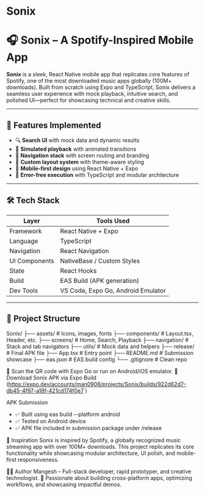 # Sonix
# 🎧 Sonix – A Spotify-Inspired Mobile App

**Sonix** is a sleek, React Native mobile app that replicates core features of Spotify, one of the most downloaded music apps globally (100M+ downloads). Built from scratch using Expo and TypeScript, Sonix delivers a seamless user experience with mock playback, intuitive search, and polished UI—perfect for showcasing technical and creative skills.

---

## 🚀 Features Implemented

- 🔍 **Search UI** with mock data and dynamic results
- 🎵 **Simulated playback** with animated transitions
- 🧭 **Navigation stack** with screen routing and branding
- 🎨 **Custom layout system** with theme-aware styling
- 📱 **Mobile-first design** using React Native + Expo
- 🧪 **Error-free execution** with TypeScript and modular architecture


---

## 🛠️ Tech Stack

| Layer         | Tools Used                            |
|--------------|----------------------------------------|
| Framework     | React Native + Expo                   |
| Language      | TypeScript                            |
| Navigation    | React Navigation                      |
| UI Components | NativeBase / Custom Styles            |
| State         | React Hooks                           |
| Build         | EAS Build (APK generation)            |
| Dev Tools     | VS Code, Expo Go, Android Emulator    |

---

## 📁 Project Structure
Sonix/
├── assets/           # Icons, images, fonts
├── components/       # Layout.tsx, Header, etc.
├── screens/          # Home, Search, Playback
├── navigation/       # Stack and tab navigators
├── utils/            # Mock data and helpers
├── release/          # Final APK file
├── App.tsx           # Entry point
├── README.md         # Submission showcase
├── eas.json          # EAS build config
└── .gitignore        # Clean repo

📱 Scan the QR code with Expo Go or run on Android/iOS emulator.
🔗 Download Sonix APK via Expo Build
(https://expo.dev/accounts/man0908/projects/Sonix/builds/922d62d7-db45-4f97-a18f-421cd174f0e7 )

APK Submission
- ✅ Built using eas build --platform android
- ✅ Tested on Android device
- ✅ APK file included in submission package under /release

🧠 Inspiration
Sonix is inspired by Spotify, a globally recognized music streaming app with over 100M+ downloads. This project replicates its core functionality while showcasing modular architecture, UI polish, and mobile-first responsiveness.

👨‍💻 Author
Mangesh – Full-stack developer, rapid prototyper, and creative technologist.
📌 Passionate about building cross-platform apps, optimizing workflows, and showcasing impactful demos.





